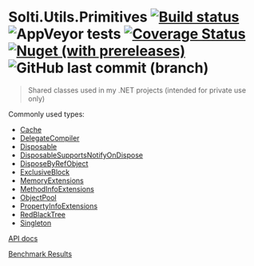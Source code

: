 # Solti.Utils.Primitives [![Build status](https://ci.appveyor.com/api/projects/status/1cislo45m0jywxlm/branch/master?svg=true)](https://ci.appveyor.com/project/Sholtee/primitives/branch/master) ![AppVeyor tests](https://img.shields.io/appveyor/tests/sholtee/primitives) [![Coverage Status](https://coveralls.io/repos/github/Sholtee/primitives/badge.svg?branch=master)](https://coveralls.io/github/Sholtee/primitives?branch=master) [![Nuget (with prereleases)](https://img.shields.io/nuget/vpre/Solti.Utils.Primitives)](https://www.nuget.org/packages/Solti.Utils.Primitives) ![GitHub last commit (branch)](https://img.shields.io/github/last-commit/sholtee/primitives/master)
> Shared classes used in my .NET projects (intended for private use only)

Commonly used types:
- [Cache](https://sholtee.github.io/primitives/doc/Solti.Utils.Primitives.Cache.html )
- [DelegateCompiler](https://sholtee.github.io/primitives/doc/Solti.Utils.Primitives.DelegateCompiler.html )
- [Disposable](https://sholtee.github.io/primitives/doc/Solti.Utils.Primitives.Patterns.Disposable.html )
- [DisposableSupportsNotifyOnDispose](https://sholtee.github.io/primitives/doc/Solti.Utils.Primitives.Patterns.DisposableSupportsNotifyOnDispose.html )
- [DisposeByRefObject](https://sholtee.github.io/primitives/doc/Solti.Utils.Primitives.Patterns.DisposeByRefObject.html )
- [ExclusiveBlock](https://sholtee.github.io/primitives/doc/Solti.Utils.Primitives.Threading.ExclusiveBlock.html )
- [MemoryExtensions](https://sholtee.github.io/primitives/doc/Solti.Utils.Primitives.MemoryExtensions.html )
- [MethodInfoExtensions](https://sholtee.github.io/primitives/doc/Solti.Utils.Primitives.MethodInfoExtensions.html )
- [ObjectPool](https://sholtee.github.io/primitives/doc/Solti.Utils.Primitives.Threading.ObjectPool-1.html )
- [PropertyInfoExtensions](https://sholtee.github.io/primitives/doc/Solti.Utils.Primitives.PropertyInfoExtensions.html )
- [RedBlackTree](https://sholtee.github.io/primitives/doc/Solti.Utils.Primitives.RedBlackTree-1.html )
- [Singleton](https://sholtee.github.io/primitives/doc/Solti.Utils.Primitives.Patterns.Singleton-1.html )

[API docs](https://sholtee.github.io/primitives )

[Benchmark Results](https://sholtee.github.io/primitives/perf/ )